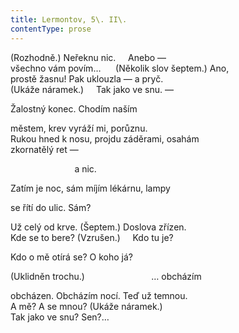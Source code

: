 ```yaml
---
title: Lermontov, 5\. II\.
contentType: prose
---
```


(Rozhodně.) Neřeknu nic.     Anebo —  
všechno vám povím…      (Několik slov šeptem.) Ano,  
prostě žasnu! Pak uklouzla — a pryč.  
(Ukáže náramek.)     Tak jako ve snu. —

Žalostný konec. Chodím naším

městem, krev vyráží mi, porůznu.  
Rukou hned k nosu, projdu záděrami, osahám  
zkornatělý ret —             

                          a nic.

Zatím je noc, sám míjím lékárnu, lampy

se řítí do ulic. Sám?

Už celý od krve. (Šeptem.) Doslova zřízen.  
Kde se to bere? (Vzrušen.)     Kdo tu je?

Kdo o mě otírá se? O koho já?

(Uklidněn trochu.)                           … obcházím

obcházen. Obcházím nocí. Teď už temnou.  
A mě? A se mnou? (Ukáže náramek.)  
Tak jako ve snu? Sen?…
